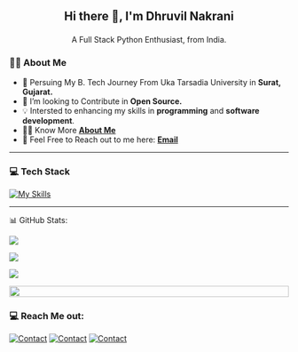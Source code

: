 ## <p align="center">Hi there 👋, I'm Dhruvil Nakrani</p>

<!--
**nd5a/nd5a** is a ✨ _special_ ✨ repository because its `README.md` (this file) appears on your GitHub profile.

Here are some ideas to get you started:
-->
<p align="center">
A Full Stack Python Enthusiast, from India.</p>

### 👨‍💻 About Me

- 🌱 Persuing My B. Tech Journey From Uka Tarsadia University in **Surat, Gujarat.**
- 🔭 I’m looking to Contribute in **Open Source.**
- 💡 Intersted to enhancing my skills in **programming** and **software development**.
- 🙋‍♂️ Know More **[About Me](https://dhruvil-nakrani-pf1.netlify.app/)**
- 📧 Feel Free to Reach out to me here: **[Email](mailto:nakranidhruvil77@gmail.com)**

---

### 💻 Tech Stack
[![My Skills](https://skillicons.dev/icons?i=python,java,javascript,django,flask,git,github,sklearn,mongodb,mysql&perline=5)](https://dhruvil-nakrani-pf1.netlify.app/)

---
<!--
<p align="center">
<img src="https://media.giphy.com/media/IP7sarl7C5lSFCw9rG/giphy.gif"  width="100px" height="100px"></p>
-->
<!--🌯GITHUBWRAPPED / 🌐WEBSITE: https://github.com/neat-run/wrapped -->
<!--<p align="center"> -->
<!--<a href="https://trinib.wrapped.run"><b>My GitHub Wrapped</b></a> -->

<!--🌯GITHUBTERMINALSTATS💻 / 🌐WEBSITE: https://github.com/yogeshwaran01/github-stats-terminal-style -->
📊 GitHub Stats:
<!--📊STATSGRAPH / 🌐WEBSITE: https://github.com/anuraghazra/github-readme-stats -->
<p align="left">
<img src="https://github-readme-stats.vercel.app/api?username=nd5a&show_icons=true&theme=transparent&border_color=599200">
</p>
<!--📊STREAKSTATSGRAPH / 🌐WEBSITE: https://github.com/denvercoder1/github-readme-streak-stats 
<p align="left">
<img src="https://streak-stats.demolab.com/?user=nd5a&theme=transparent&border_color=599200">
</p>-->

<!--📙LANGUAGES / 🌐WEBSITE: https://github.com/anuraghazra/github-readme-stats -->
<p align="left">
<img src="https://github-readme-stats.vercel.app/api/top-langs/?username=nd5a&layout=compact&theme=transparent&border_color=599200&langs_count=6">
</p>
<!--✨REPO / 🌐WEBSITE: https://github.com/anuraghazra/github-readme-stats -->
<p align="left">
<img src="https://github-readme-stats.vercel.app/api/pin/?username=nd5a&repo=iphone-landing-page&theme=transparent&border_color=599200"></p>

<!--🏆TROPHY / 🌐WEBSITE: https://github.com/ryo-ma/github-profile-trophy -
<div align="center">
<img src="https://github-profile-trophy.vercel.app/?username=nd5a&theme=matrix&no-bg=true&no-frame=true&row=1&column=4&title=MultiLanguage,Commits,Followers,PullRequest">
 </div>

<div align="center">
<img src="https://github-profile-trophy.vercel.app/?username=nd5a&theme=matrix&no-bg=true&no-frame=true&row=1&column=4&title=Repositories,Issues,Organizations,Stars">
 </div>
-->
<!--👨‍💻STACKOVERFLOW / 🌐WEBSITE: https://github.com/omidnikrah/github-readme-stackoverflow -->
<!-- <p align="center">
<a href="https://stackoverflow.com/users/14602915/trinib?tab=profile"><img src="https://github-readme-stackoverflow-trinibs-projects.vercel.app/?userID=14602915&theme=dark">
-->
<!--📛BADGES / 🌐WEBSITE: https://github.com/DenverCoder1/custom-icon-badges && https://github.com/idealclover/GitHub-Star-Counter 
<p align="center">
  <a href="https://github.com/trinib?tab=stars&sort=stargazers">
    <img alt="total stars" title="Total stars on GitHub" src="https://custom-icon-badges.demolab.com/badge/dynamic/json?logo=star&color=55960c&labelColor=488207&label=Stars&style=for-the-badge&query=%24.stars&url=https://api.github-star-counter.workers.dev/user/trinib"/></a>
<a href="https://github.com/trinib?tab=followers">
    <img alt="followers" title="Follow me on Github" src="https://custom-icon-badges.herokuapp.com/github/followers/trinib?color=23960c&labelColor=188207&style=for-the-badge&logo=person-add&label=Followers&logoColor=white"/></a>
-->
<!--👀VIEWS / 🌐WEBSITE: https://github.com/antonkomarev/github-profile-views-counter 
<p align="center">
<img src="https://komarev.com/ghpvc/?username=nd5a&color=0E9C47&style=for-the-badge">-->
<!--📏LINE-->
<img src="https://i.imgur.com/dBaSKWF.gif" height="20" width="100%">


### 💻 Reach Me out:
[![Contact](https://skillicons.dev/icons?i=linkedin)](https://www.linkedin.com/in/dhruvil-nakrani/)
[![Contact](https://skillicons.dev/icons?i=twitter)](https://x.com/DhruvilNakrani3)
[![Contact](https://skillicons.dev/icons?i=instagram)](https://www.instagram.com/dhruvil.nakrani/)
